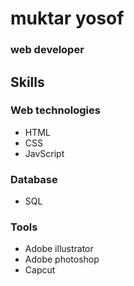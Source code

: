 # muktar yosof
### web developer

## Skills
### Web technologies
- HTML
- CSS
- JavScript
### Database
- SQL
### Tools
- Adobe illustrator
- Adobe photoshop
- Capcut
